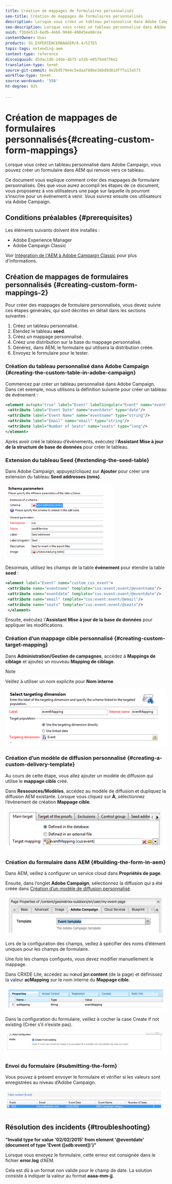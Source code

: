 ```yaml
---
title: Création de mappages de formulaires personnalisés
seo-title: Création de mappages de formulaires personnalisés
description: Lorsque vous créez un tableau personnalisé dans Adobe Campaign, vous pouvez créer un formulaire dans AEM qui renvoie vers ce tableau.
seo-description: Lorsque vous créez un tableau personnalisé dans Adobe Campaign, vous pouvez créer un formulaire dans AEM qui renvoie vers ce tableau.
uuid: f3bde513-6edb-4eb6-9048-40045ee08c4a
contentOwner: User
products: SG_EXPERIENCEMANAGER/6.4/SITES
topic-tags: extending-aem
content-type: reference
discoiquuid: d5dac1db-2dde-4b75-a31b-e057b447f6e2
translation-type: tm+mt
source-git-commit: 8e2bd579e4c5edaaf86be36bd9d81dfffa13a573
workflow-type: tm+mt
source-wordcount: '558'
ht-degree: 92%

---
```



# Création de mappages de formulaires personnalisés{#creating-custom-form-mappings}

Lorsque vous créez un tableau personnalisé dans Adobe Campaign, vous pouvez créer un formulaire dans AEM qui renvoie vers ce tableau.

Ce document vous explique comment créer des mappages de formulaire personnalisés. Dès que vous aurez accompli les étapes de ce document, vous proposerez à vos utilisateurs une page sur laquelle ils pourront s’inscrire pour un événement à venir. Vous suivrez ensuite ces utilisateurs via Adobe Campaign.

## Conditions préalables {#prerequisites}

Les éléments suivants doivent être installés :

* Adobe Experience Manager 
* Adobe Campaign Classic

Voir [Intégration de l&#39;AEM à Adobe Campaign Classic](/help/sites-administering/campaignonpremise.md) pour plus d&#39;informations.

## Création de mappages de formulaires personnalisés {#creating-custom-form-mappings-2}

Pour créer des mappages de formulaire personnalisés, vous devez suivre ces étapes générales, qui sont décrites en détail dans les sections suivantes :

1. Créez un tableau personnalisé.
1. Étendez le tableau **seed**.
1. Créez un mappage personnalisé.
1. Créez une distribution sur la base du mappage personnalisé.
1. Générez, dans AEM, le formulaire qui utilisera la distribution créée.
1. Envoyez le formulaire pour le tester.

### Création du tableau personnalisé dans Adobe Campaign  {#creating-the-custom-table-in-adobe-campaign}

Commencez par créer un tableau personnalisé dans Adobe Campaign. Dans cet exemple, nous utilisons la définition suivante pour créer un tableau de événement :

```xml
<element autopk="true" label="Event" labelSingular="Event" name="event">
 <attribute label="Event Date" name="eventdate" type="date"/>
 <attribute label="Event Name" name="eventname" type="string"/>
 <attribute label="Email" name="email" type="string"/>
 <attribute label="Number of Seats" name="seats" type="long"/>
</element>
```

Après avoir créé le tableau d’événements, exécutez l’**Assistant Mise à jour de la structure de base de données** pour créer le tableau.

### Extension du tableau Seed  {#extending-the-seed-table}

Dans Adobe Campaign, appuyez/cliquez sur **Ajouter** pour créer une extension du tableau **Seed addresses (nms)**.

![chlimage_1-194](assets/chlimage_1-194.png)

Désormais, utilisez les champs de la table **événement** pour étendre la table **seed** :

```xml
<element label="Event" name="custom_cus_event">
 <attribute name="eventname" template="cus:event:event/@eventname"/>
 <attribute name="eventdate" template="cus:event:event/@eventdate"/>
 <attribute name="email" template="cus:event:event/@email"/>
 <attribute name="seats" template="cus:event:event/@seats"/>
 </element>
```

Ensuite, exécutez l’**Assistant Mise à jour de la base de données** pour appliquer les modifications.

### Création d’un mappage cible personnalisé  {#creating-custom-target-mapping}

Dans **Administration/Gestion de campagnes**, accédez à **Mappings de ciblage** et ajoutez un nouveau **Mapping de ciblage**.

>[!NOTE]
>
>Veillez à utiliser un nom explicite pour **Nom interne**.

![chlimage_1-195](assets/chlimage_1-195.png)

### Création d’un modèle de diffusion personnalisé {#creating-a-custom-delivery-template}

Au cours de cette étape, vous allez ajouter un modèle de diffusion qui utilise le **mappage cible** créé.

Dans **Ressources/Modèles**, accédez au modèle de diffusion et dupliquez la diffusion AEM existante. Lorsque vous cliquez sur **À**, sélectionnez l’événement de création **Mappage cible**.

![chlimage_1-196](assets/chlimage_1-196.png)

### Création du formulaire dans AEM {#building-the-form-in-aem}

Dans AEM, veillez à configurer un service cloud dans **Propriétés de page**.

Ensuite, dans l’onglet **Adobe Campaign**, sélectionnez la diffusion qui a été créée dans [Création d’un modèle de diffusion personnalisé](#creating-a-custom-delivery-template).

![chlimage_1-197](assets/chlimage_1-197.png)

Lors de la configuration des champs, veillez à spécifier des noms d’élément uniques pour les champs de formulaire.

Une fois les champs configurés, vous devez modifier manuellement le mappage.

Dans CRXDE Lite, accédez au nœud **jcr:content** (de la page) et définissez la valeur **acMapping** sur le nom interne du **Mappage cible**.

![chlimage_1-198](assets/chlimage_1-198.png)

Dans la configuration du formulaire, veillez à cocher la case Create if not existing (Créer s’il n’existe pas).

![chlimage_1-199](assets/chlimage_1-199.png)

### Envoi du formulaire {#submitting-the-form}

Vous pouvez à présent envoyer le formulaire et vérifier si les valeurs sont enregistrées au niveau d’Adobe Campaign.

![chlimage_1-200](assets/chlimage_1-200.png)

## Résolution des incidents {#troubleshooting}

**&quot;Invalid type for value &#39;02/02/2015&#39; from element &#39;@eventdate&#39; (document of type &#39;Event ([adb:event])&#39;)&quot;**

Lorsque vous envoyez le formulaire, cette erreur est consignée dans le fichier **error.log** d’AEM.

Cela est dû à un format non valide pour le champ de date. La solution consiste à indiquer la valeur au format **aaaa-mm-jj**.

